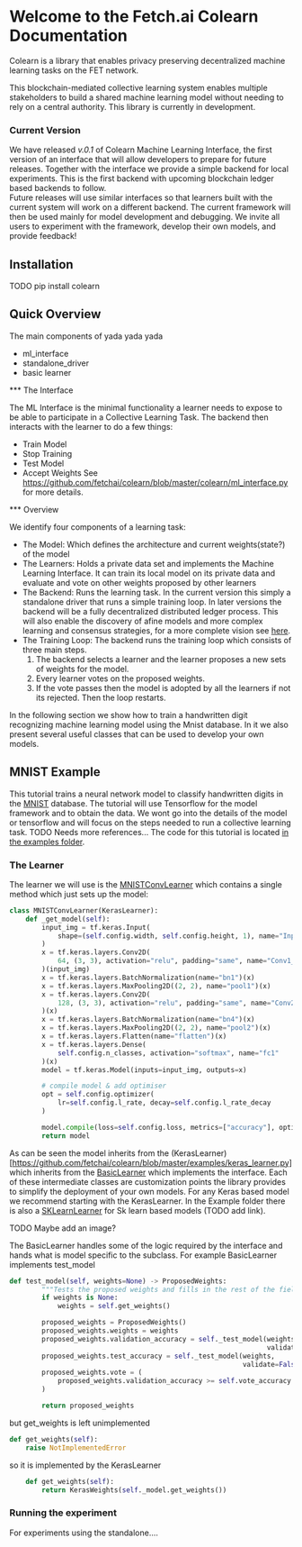 # Welcome to the Fetch.ai Colearn Documentation

Colearn is a library that enables privacy preserving decentralized machine learning tasks on the FET network.

This blockchain-mediated collective learning system enables multiple stakeholders to build a shared machine learning model without needing to rely on a central authority. This library is currently in development. 

### Current Version

We have released *v.0.1* of Colearn Machine Learning Interface, the first version of an interface that will allow developers to prepare for future releases. 
Together with the interface we provide a simple backend for local experiments. This is the first backend with upcoming blockchain ledger based backends to follow.  
Future releases will use similar interfaces so that learners built with the current system will work on a different backend.
The current framework will then be used mainly for model development and debugging.
We invite all users to experiment with the framework, develop their own models, and provide feedback!

## Installation
TODO
pip install colearn

## Quick Overview

The main components of yada yada yada
* ml_interface
* standalone_driver
* basic learner

*** The Interface

The ML Interface is the minimal functionality a learner needs to expose to be able to participate in a Collective Learning Task. The backend then interacts with the learner to do a few things:
* Train Model
* Stop Training
* Test Model
* Accept Weights
See https://github.com/fetchai/colearn/blob/master/colearn/ml_interface.py for more details. 

*** Overview

We identify four components of a learning task:
* The Model: Which defines the architecture and current weights(state?) of the model
* The Learners: Holds a private data set and implements the Machine Learning Interface. It can train its local model on its private data and evaluate and vote on other weights proposed by other learners
* The Backend: Runs the learning task. In the current version this simply a standalone driver that runs a simple training loop. In later versions the backend will be a fully decentralized distributed ledger process. This will also enable the discovery of afine models and more complex learning and consensus strategies, for a more complete vision see [here](https://medium.com/fetch-ai/democratising-machine-learning-with-blockchain-technology-10b56ceda41e).
* The Training Loop: The backend runs the training loop which consists of three main steps. 
  1. The backend selects a learner and the learner proposes a new sets of weights for the model.
  2. Every learner votes on the proposed weights.
  3. If the vote passes then the model is adopted by all the learners if not its rejected.  Then the loop restarts.  


In the following section we show how to train a handwritten digit recognizing machine learning model using the Mnist database. 
In it we also present several useful classes that can be used to develop your own models. 

## MNIST Example

This tutorial trains a neural network model to classify handwritten digits in the [MNIST](http://yann.lecun.com/exdb/mnist/) database.
The tutorial will use Tensorflow for the model framework and to obtain the data. We wont go into the details of the model or tensorflow and will focus on the steps needed to run a collective learning task. TODO Needs more references... 
The code for this tutorial is located [in the examples folder](https://github.com/fetchai/colearn/tree/master/examples/mnist). 

### The Learner

The learner we will use is the [MNISTConvLearner](https://github.com/fetchai/colearn/blob/master/examples/mnist/models.py) which contains a single method which just sets up the model:

```python
class MNISTConvLearner(KerasLearner):
    def _get_model(self):
        input_img = tf.keras.Input(
            shape=(self.config.width, self.config.height, 1), name="Input"
        )
        x = tf.keras.layers.Conv2D(
            64, (3, 3), activation="relu", padding="same", name="Conv1_1"
        )(input_img)
        x = tf.keras.layers.BatchNormalization(name="bn1")(x)
        x = tf.keras.layers.MaxPooling2D((2, 2), name="pool1")(x)
        x = tf.keras.layers.Conv2D(
            128, (3, 3), activation="relu", padding="same", name="Conv2_1"
        )(x)
        x = tf.keras.layers.BatchNormalization(name="bn4")(x)
        x = tf.keras.layers.MaxPooling2D((2, 2), name="pool2")(x)
        x = tf.keras.layers.Flatten(name="flatten")(x)
        x = tf.keras.layers.Dense(
            self.config.n_classes, activation="softmax", name="fc1"
        )(x)
        model = tf.keras.Model(inputs=input_img, outputs=x)

        # compile model & add optimiser
        opt = self.config.optimizer(
            lr=self.config.l_rate, decay=self.config.l_rate_decay
        )

        model.compile(loss=self.config.loss, metrics=["accuracy"], optimizer=opt)
        return model
```

As can be seen the model inherits from the (KerasLearner)[https://github.com/fetchai/colearn/blob/master/examples/keras_learner.py] which inherits from the [BasicLearner](https://github.com/fetchai/colearn/blob/66f50b446533d0bea67aea3f6bfa1990a0925d14/colearn/model.py) which implements the interface. Each of these intermediate classes are customization points the library provides to simplify the deployment of your own models. For any Keras based model we recommend starting with the KerasLearner. In the Example folder there is also a [SKLearnLearner](https://github.com/fetchai/colearn/blob/master/examples/sklearn_learner.py) for Sk learn based models (TODO add link). 

TODO Maybe add an image?


The BasicLearner handles some of the logic required by the interface and hands what is model specific to the subclass. For example BasicLearner implements test_model

```python
def test_model(self, weights=None) -> ProposedWeights:
        """Tests the proposed weights and fills in the rest of the fields"""
        if weights is None:
            weights = self.get_weights()

        proposed_weights = ProposedWeights()
        proposed_weights.weights = weights
        proposed_weights.validation_accuracy = self._test_model(weights,
                                                                validate=True)
        proposed_weights.test_accuracy = self._test_model(weights,
                                                          validate=False)
        proposed_weights.vote = (
            proposed_weights.validation_accuracy >= self.vote_accuracy
        )

        return proposed_weights
```
but get_weights is left unimplemented
```python
def get_weights(self):
    raise NotImplementedError
```
so it is implemented by the KerasLearner
```python
    def get_weights(self):
        return KerasWeights(self._model.get_weights())
```

### Running the experiment

For experiments using the standalone....


